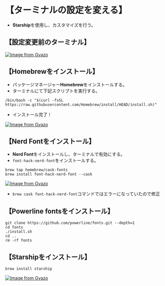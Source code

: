 # 【ターミナルの設定を変える】  
- **Starship**を使用し、カスタマイズを行う。  

## 【設定変更前のターミナル】  

[![Image from Gyazo](https://i.gyazo.com/9ce7791b1a8bccace07c62d4ca9ba38d.png)](https://gyazo.com/9ce7791b1a8bccace07c62d4ca9ba38d)

## 【Homebrewをインストール】  
- パッケージマネージャー**Homebrew**をインストールする。  
- ターミナルにて下記スクリプトを実行する。  

```
/bin/bash -c "$(curl -fsSL https://raw.githubusercontent.com/Homebrew/install/HEAD/install.sh)"
```

- インストール完了！  

[![Image from Gyazo](https://i.gyazo.com/702d2fc5e8b12ad3c8da0d5ef2fdace9.png)](https://gyazo.com/702d2fc5e8b12ad3c8da0d5ef2fdace9)

## 【Nerd Fontをインストール】  
- **Nerd Font**をインストールし、ターミナルで有効にする。  
- `font-hack-nerd-font`をインストールする。  

```
brew tap homebrew/cask-fonts
brew install font-hack-nerd-font --cask
```

[![Image from Gyazo](https://i.gyazo.com/db1875b90e3f32b525a9dbf1942ae536.png)](https://gyazo.com/db1875b90e3f32b525a9dbf1942ae536)

- `brew cask font-hack-nerd-font`コマンドではエラーになっていたので修正  

## 【Powerline fontsをインストール】  

```
git clone https://github.com/powerline/fonts.git --depth=1
cd fonts
./install.sh
cd ..
rm -rf fonts
```

## 【Starshipをインストール】  

```
brew install starship
```

[![Image from Gyazo](https://i.gyazo.com/732b643cce5dda3e951ed8fa8bbdd84c.png)](https://gyazo.com/732b643cce5dda3e951ed8fa8bbdd84c)
